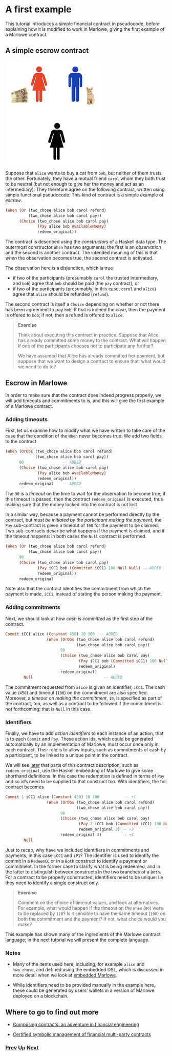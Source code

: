 # A first example

This tutorial introduces a simple financial contract in pseudocode, before explaining how it is modified to work in Marlowe, giving the first example of a Marlowe contract.

## A simple escrow contract

![Escrow](./pix/escrow.png)


Suppose that `alice` wants to buy a cat from `bob`, but neither of them trusts the other. Fortunately, they have a mutual friend `carol` whom they both trust to be neutral (but not enough to give her the money and act as an intermediary). They therefore agree on the following contract, written using simple functional pseudocode. This kind of contract is a simple example of _escrow_.
```haskell
(When (Or (two_chose alice bob carol refund)
          (two_chose alice bob carol pay))
      (Choice (two_chose alice bob carol pay)
              (Pay alice bob AvailableMoney)
              redeem_original))
```              
The contract is described using the _constructors_ of a Haskell data type. The outermost constructor `When` has two arguments: the first is an _observation_ and the second is another contract. The intended meaning of this is that _when_ the observation becomes true, the second contract is activated.

The observation here is a disjunction, which is true 
- if two of the participants (presumably `carol` the trusted intermediary, and `bob`) agree that `bob` should be paid (the `pay` contract), or 
- if two of the participants (presumably, in this case, `carol` and `alice`) agree that `alice` should be refunded (`refund`). 


The second contract is itself a `Choice` depending on whether or not there has been agreement to pay `bob`. If that is indeed the case, then the payment is offered to `bob`; if not, then a refund is offered to `alice`.

> __Exercise__
>  
> Think about executing this contract in practice. Suppose that Alice has already committed some money to the contract. What will happen if one of the participants chooses not to participate any further?
> 
> We have assumed that Alice has already committed her payment, but suppose that we want to design a contract to ensure that: what would we need to do to?

## Escrow in Marlowe

In order to make sure that the contract does indeed progress properly, we will add timeouts and commitments to is, and this will give the first example of a Marlowe contract. 

### Adding timeouts

First, let us examine how to modify what we have written to take care of the case that the condition of the `When` never becomes true. We add two fields to the contract
```haskell
(When (OrObs (two_chose alice bob carol refund)
             (two_chose alice bob carol pay))
      90                 -- ADDED
      (Choice (two_chose alice bob carol pay)
              (Pay alice bob AvailableMoney)
              redeem_original))
      redeem_original    -- ADDED 
```  
The `90` is a _timeout_ on the time to wait for the observation to become true; if this timeout is passed, then the contract `redeem_original` is executed, thus making sure that the money locked into the contract is not lost.

In a similar way, because a payment cannot be performed directly by the contract, but _must be initiated by the participant making the payment_, the `Pay` sub-contract is given a timeout of `100` for the payment to be claimed. Two sub-contracts describe what happens if the payment is claimed, and if the timeout happens: in both cases the `Null` contract is performed. 


```haskell
(When (Or (two_chose alice bob carol refund)
          (two_chose alice bob carol pay))
      90                 
      (Choice (two_chose alice bob carol pay)
              (Pay iCC1 bob (Committed iCC1) 100 Null Null) -- ADDED
              redeem_original))
      redeem_original     
```  


Note also that the contract identifies the commitment from which the payment is made, `iCC1`, instead of stating the person making the payment. 

<!--
The contract also _identifies_ the payment with the identifier `2`.
-->

### Adding commitments

Next, we should look at how _cash is committed_ as the first step of the contract.

```haskell
Commit iCC1 alice (Constant 450) 10 100  -- ADDED
                  (When (OrObs (two_chose alice bob carol refund)
                               (two_chose alice bob carol pay))
                        90
                        (Choice (two_chose alice bob carol pay)
                                (Pay iCC1 bob (Committed iCC1) 100 Null Null)
                                redeem_original)
                        redeem_original)
        Null                               -- ADDED
```
The commitment requested from `alice` is given an identifier, `iCC1`. The cash value (`450`) and timeout (`100`) on the commitment are also specified. Moreover, a _timeout on making the commitment_, `10`, is specified as part of the contract, too, as well as a contract to be followed if the commitment is not forthcoming: that is  `Null` in this case.

### Identifiers

Finally, we have to add _action identifiers_ to each instance of an action, that is to each `Commit` and `Pay`. These action ids, which could be generated automatically by an implementation of Marlowe, must occur once only in each contract. Their role is to allow inputs, such as commitments of cash by a participant, to be linked to a unique point in the contract. 

We will see [later](./embedded-marlowe.md) that parts of this contract description, such as `redeem_original`, use the Haskell embedding of Marlowe to give some shorthand definitions. In this case the redemption is defined in terms of `Pay` and so id’s need to be supplied to that construct too. With identifiers, the full contract becomes
```haskell
Commit 1 iCC1 alice (Constant 450) 10 100           -- +1
                  (When (OrObs (two_chose alice bob carol refund)
                               (two_chose alice bob carol pay))
                        90
                        (Choice (two_chose alice bob carol pay)
                                (Pay 2 iCC1 bob (Committed iCC1) 100 Null Null) -- +2
                                redeem_original 3) -- +3
                        redeem_original 4)         -- +4
        Null                              
```


Just to recap, why have we included identifiers in commitments and payments, in this case `iCC1` and `iP1`? The identifier is used to identify the commit in a `RedeemCC` or in a `Both` construct to identify a payment or commitment. In the former case to clarify what is being redeemed, and in the latter to distinguish between constructs in the two branches of a `Both`. For a contract to be properly constructed, identifiers need to be unique: i.e they need to identify a single construct only.



> __Exercise__
>  
> Comment on the choice of timeout values, and look at alternatives. For example,  what would happen if the timeout on the `When` (`90`) were to be replaced by `110`? Is it sensible to have the same timeout (`100`) on both the commitment and the payment? If not, what choice would you make?


This example has shown many of the ingredients of the Marlowe contract language; in the next tutorial we will present the complete language. 

### Notes

- Many of the items used here, including, for example `alice` and `two_chose`, and defined using the embedded DSL, which is discussed in more detail when we look at [embedded Marlowe](./embedded-marlowe.md).

- While identifiers need to be provided manually in the example here, these could be generated by users’ wallets in a version of Marlowe deployed on a blockchain.

## Where to go to find out more

- [Composing contracts: an adventure in financial engineering](https://www.microsoft.com/en-us/research/publication/composing-contracts-an-adventure-in-financial-engineering/)

- [Certified symbolic management of financial multi-party contracts](https://dl.acm.org/citation.cfm?id=2784747)


### [Prev](./introducing-marlowe.md) [Up](./README.md) [Next](./marlowe-data.md)